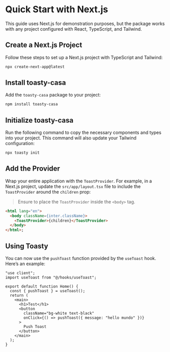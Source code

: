 # Quick Start with Next.js

This guide uses Next.js for demonstration purposes, but the package works with any project configured with React, TypeScript, and Tailwind.

## Create a Next.js Project

Follow these steps to set up a Next.js project with TypeScript and Tailwind:

```bash
npx create-next-app@latest
```

## Install toasty-casa

Add the `toasty-casa` package to your project:

```bash
npm install toasty-casa
```

## Initialize toasty-casa

Run the following command to copy the necessary components and types into your project. This command will also update your Tailwind configuration:

```bash
npx toasty init
```

## Add the Provider

Wrap your entire application with the `ToastProvider`. For example, in a Next.js project, update the `src/app/layout.tsx` file to include the `ToastProvider` around the `children` prop:

> Ensure to place the `ToastProvider` inside the `<body>` tag.

```html
<html lang="en">
  <body className={inter.className}>
    <ToastProvider>{children}</ToastProvider>
  </body>
</html>;
```

## Using Toasty

You can now use the `pushToast` function provided by the `useToast` hook. Here’s an example:

```tsx
"use client";
import useToast from "@/hooks/useToast";

export default function Home() {
  const { pushToast } = useToast();
  return (
    <main>
      <h1>Test</h1>
      <button
        className="bg-white text-black"
        onClick={() => pushToast({ message: "hello mundo" })}
      >
        Push Toast
      </button>
    </main>
  );
}
```
